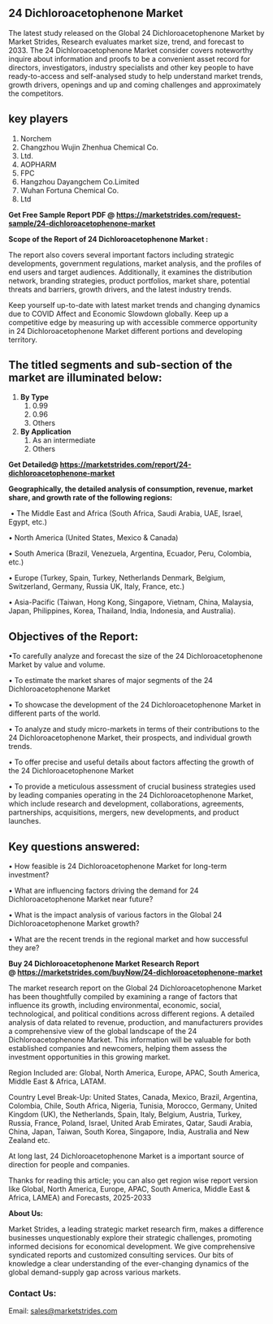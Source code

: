 <h2><strong>24 Dichloroacetophenone Market</strong></h2>
<p>The latest study released on the Global 24 Dichloroacetophenone Market by Market Strides, Research evaluates market size, trend, and forecast to 2033. The 24 Dichloroacetophenone Market consider covers noteworthy inquire about information and proofs to be a convenient asset record for directors, investigators, industry specialists and other key people to have ready-to-access and self-analysed study to help understand market trends, growth drivers, openings and up and coming challenges and approximately the competitors.</p>
<h2><strong>key players</strong></h2>
<ol>
<li>Norchem</li>
<li>Changzhou Wujin Zhenhua Chemical Co.</li>
<li>Ltd.</li>
<li>AOPHARM</li>
<li>FPC</li>
<li>Hangzhou Dayangchem Co.Limited</li>
<li>Wuhan Fortuna Chemical Co.</li>
<li>Ltd</li>
</ol>
<p><strong>Get Free Sample Report PDF @ <a href="https://marketstrides.com/request-sample/24-dichloroacetophenone-market">https://marketstrides.com/request-sample/24-dichloroacetophenone-market</a></strong></p>
<p><strong> Scope of the Report of 24 Dichloroacetophenone Market : </strong></p>
<p>The report also covers several important factors including strategic developments, government regulations, market analysis, and the profiles of end users and target audiences. Additionally, it examines the distribution network, branding strategies, product portfolios, market share, potential threats and barriers, growth drivers, and the latest industry trends.</p>
<p>Keep yourself up-to-date with latest market trends and changing dynamics due to COVID Affect and Economic Slowdown globally. Keep up a competitive edge by measuring up with accessible commerce opportunity in 24 Dichloroacetophenone Market different portions and developing territory.</p>
<h2><strong> The titled segments and sub-section of the market are illuminated below: </strong></h2>
<ol>
<li><strong>By Type</strong>
<ol>
<li>0.99</li>
<li>0.96</li>
<li>Others</li>
</ol>
</li>
<li><strong>By Application</strong>
<ol>
<li>As an intermediate</li>
<li>Others</li>
</ol>
</li>
</ol>
<p><strong>Get Detailed@ <a href="https://marketstrides.com/report/24-dichloroacetophenone-market">https://marketstrides.com/report/24-dichloroacetophenone-market</a></strong></p>
<p><strong>Geographically, the detailed analysis of consumption, revenue, market share, and growth rate of the following regions:</strong></p>
<p>&nbsp;&bull; The Middle East and Africa (South Africa, Saudi Arabia, UAE, Israel, Egypt, etc.)</p>
<p>&bull; North America (United States, Mexico &amp; Canada)</p>
<p>&bull; South America (Brazil, Venezuela, Argentina, Ecuador, Peru, Colombia, etc.)</p>
<p>&bull; Europe (Turkey, Spain, Turkey, Netherlands Denmark, Belgium, Switzerland, Germany, Russia UK, Italy, France, etc.)</p>
<p>&bull; Asia-Pacific (Taiwan, Hong Kong, Singapore, Vietnam, China, Malaysia, Japan, Philippines, Korea, Thailand, India, Indonesia, and Australia).</p>
<h2><strong>Objectives of the Report: </strong></h2>
<p>&bull;To carefully analyze and forecast the size of the 24 Dichloroacetophenone Market by value and volume.</p>
<p>&bull; To estimate the market shares of major segments of the 24 Dichloroacetophenone Market</p>
<p>&bull; To showcase the development of the 24 Dichloroacetophenone Market in different parts of the world.</p>
<p>&bull; To analyze and study micro-markets in terms of their contributions to the 24 Dichloroacetophenone Market, their prospects, and individual growth trends.</p>
<p>&bull; To offer precise and useful details about factors affecting the growth of the 24 Dichloroacetophenone Market</p>
<p>&bull; To provide a meticulous assessment of crucial business strategies used by leading companies operating in the 24 Dichloroacetophenone Market, which include research and development, collaborations, agreements, partnerships, acquisitions, mergers, new developments, and product launches.</p>
<h2><strong>Key questions answered: </strong></h2>
<p>&bull; How feasible is 24 Dichloroacetophenone Market for long-term investment?</p>
<p>&bull; What are influencing factors driving the demand for 24 Dichloroacetophenone Market near future?</p>
<p>&bull; What is the impact analysis of various factors in the Global 24 Dichloroacetophenone Market growth?</p>
<p>&bull; What are the recent trends in the regional market and how successful they are?</p>
<p><strong>Buy 24 Dichloroacetophenone Market Research Report @&nbsp;<a href="https://marketstrides.com/buyNow/24-dichloroacetophenone-market">https://marketstrides.com/buyNow/24-dichloroacetophenone-market</a></strong></p>
<p>The market research report on the Global 24 Dichloroacetophenone Market has been thoughtfully compiled by examining a range of factors that influence its growth, including environmental, economic, social, technological, and political conditions across different regions. A detailed analysis of data related to revenue, production, and manufacturers provides a comprehensive view of the global landscape of the 24 Dichloroacetophenone Market. This information will be valuable for both established companies and newcomers, helping them assess the investment opportunities in this growing market.</p>
<p>Region Included are: Global, North America, Europe, APAC, South America, Middle East &amp; Africa, LATAM.</p>
<p>Country Level Break-Up: United States, Canada, Mexico, Brazil, Argentina, Colombia, Chile, South Africa, Nigeria, Tunisia, Morocco, Germany, United Kingdom (UK), the Netherlands, Spain, Italy, Belgium, Austria, Turkey, Russia, France, Poland, Israel, United Arab Emirates, Qatar, Saudi Arabia, China, Japan, Taiwan, South Korea, Singapore, India, Australia and New Zealand etc.</p>
<p>At long last, 24 Dichloroacetophenone Market is a important source of direction for people and companies.</p>
<p>Thanks for reading this article; you can also get region wise report version like Global, North America, Europe, APAC, South America, Middle East &amp; Africa, LAMEA) and Forecasts, 2025-2033</p>
<p><strong>About Us: </strong></p>
<p>Market Strides, a leading strategic market research firm, makes a difference businesses unquestionably explore their strategic challenges, promoting informed decisions for economical development. We give comprehensive syndicated reports and customized consulting services. Our bits of knowledge a clear understanding of the ever-changing dynamics of the global demand-supply gap across various markets.</p>
<h3>Contact Us:</h3>
<p>Email: <a href="mailto:sales@marketstrides.com">sales@marketstrides.com</a></p>
